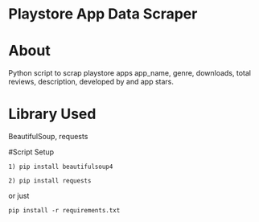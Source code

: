 # Playstore App Data Scraper

# About
Python script to scrap playstore apps app_name, genre, 
downloads, total reviews, description, developed by and
 app stars.

# Library Used
BeautifulSoup, requests

#Script Setup


```
1) pip install beautifulsoup4
```

```
2) pip install requests
```

or just

```
pip install -r requirements.txt
```
